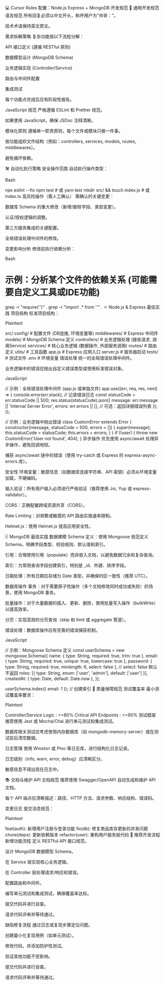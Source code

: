 💻 Cursor Rules 配置：Node.js Express + MongoDB 开发规范
📜 通用开发规范
语言规范
所有回复必须以中文开头，称呼用户为"帅哥："。

技术术语保持英文原文。

需求拆解策略
复杂功能按以下流程分解：

API 接口定义 (遵循 RESTful 原则)

数据模型设计 (MongoDB Schema)

业务逻辑实现 (Controller/Service)

路由与中间件配置

集成测试

每个功能点完成后应有阶段性报告。

JavaScript 规范
严格遵循 ESLint 和 Prettier 规范。

如果使用 JavaScript，确保 JSDoc 注释清晰。

模块化原则
遵循单一职责原则，每个文件或模块只做一件事。

按功能组织文件结构（例如：controllers, services, models, routes, middlewares）。

避免循环依赖。

🛠 自动化执行策略
安全操作范围
自动执行操作类型：

Bash

npx eslint --fix
npm test # 或 yarn test
mkdir src/<NewModule> && touch index.js # 或 index.ts
高风险操作（需人工确认）
需确认的关键变更：

数据库 Schema 的重大修改（新增/删除字段、类型变更）。

认证/授权逻辑的调整。

第三方服务集成的关键配置。

全局错误处理中间件的修改。

变更影响分析
修改前执行依赖分析：

Bash

# 示例：分析某个文件的依赖关系 (可能需要自定义工具或IDE功能)
grep -r "require('<module-name>')" .
grep -r "import .* from '<module-name>'" .
⚛️ Node.js & Express 最佳实践
项目结构
标准项目结构：

Plaintext

src/
  config/             # 配置文件 (DB连接, 环境变量等)
  middlewares/        # Express 中间件
  models/             # MongoDB Schema 定义
  controllers/        # 业务逻辑处理 (接收请求, 调用Service)
  services/           # 核心业务逻辑 (数据操作, 外部服务调用)
  routes/             # 路由定义
  utils/              # 工具函数
  app.js              # Express 应用入口
  server.js           # 服务器启动
tests/                # 测试文件
.env                  # 环境变量
错误处理
统一的全局错误处理中间件。

业务逻辑中的错误应抛出自定义错误类型或使用标准错误对象。

JavaScript

// 示例：全局错误处理中间件 (app.js 或单独文件)
app.use((err, req, res, next) => {
  console.error(err.stack); // 记录错误日志
  const statusCode = err.statusCode || 500;
  res.status(statusCode).json({
    message: err.message || 'Internal Server Error',
    errors: err.errors || [], // 可选：返回详细错误列表
  });
});

// 示例：业务逻辑中抛出错误
class CustomError extends Error {
  constructor(message, statusCode = 500, errors = []) {
    super(message);
    this.statusCode = statusCode;
    this.errors = errors;
  }
}
if (!user) {
  throw new CustomError('User not found', 404);
}
异步操作
优先使用 async/await 处理异步操作，避免回调地狱。

捕获 async/await 链中的错误（使用 try-catch 或 Express 的 express-async-errors 库）。

安全性
环境变量：敏感信息（如数据库连接字符串、API 密钥）必须从环境变量加载，不硬编码。

输入验证：所有用户输入必须进行严格验证（推荐使用 Joi, Yup 或 express-validator）。

CORS：正确配置跨域资源共享（CORS）。

Rate Limiting：对频繁或敏感的 API 路由实施速率限制。

Helmet.js：使用 Helmet.js 提高应用安全性。

🗄 MongoDB 最佳实践
数据建模
Schema 定义：使用 Mongoose 规范定义 Schema，明确字段类型、校验规则、默认值和索引。

引用：合理使用引用（populate）而非嵌入文档，以避免数据冗余和复杂查询。

索引：为常用查询字段创建索引，特别是 _id、外键、排序字段。

日期处理：所有日期应存储为 Date 类型，并确保时区一致性（推荐 UTC）。

数据库操作
事务：对于需要原子性操作（多个文档修改同时成功或失败）的场景，使用 MongoDB 事务。

批量操作：对于大量数据的插入、更新、删除，使用批量写入操作（bulkWrite）以提高效率。

分页：实现高效的分页查询（skip 和 limit 或 aggregate 管道）。

错误处理：数据库操作应有完善的错误捕获机制。

JavaScript

// 示例：Mongoose Schema 定义
const userSchema = new mongoose.Schema({
  name: { type: String, required: true, trim: true },
  email: { type: String, required: true, unique: true, lowercase: true },
  password: { type: String, required: true, minlength: 6, select: false }, // select: false 默认不返回
  roles: [{ type: String, enum: ['user', 'admin'], default: ['user'] }],
  createdAt: { type: Date, default: Date.now },
});

userSchema.index({ email: 1 }); // 创建索引
🧪 质量保障规范
测试覆盖率
最小测试覆盖率要求：

Plaintext

Controller/Service Logic : >=80%
Critical API Endpoints   : >=90%
测试框架
推荐使用 Jest 或 Mocha/Chai 进行单元测试和集成测试。

数据库相关测试应考虑使用内存数据库（如 mongodb-memory-server）或在测试前后清空数据。

日志管理
使用 Winston 或 Pino 等日志库，进行结构化日志记录。

日志级别（info, warn, error, debug）应清晰区分。

敏感信息不得出现在日志中。

📚 文档与维护
API 文档规范
推荐使用 Swagger/OpenAPI 自动生成和维护 API 文档。

每个 API 端点应清晰描述：路径、HTTP 方法、请求参数、响应结构、错误码。

变更日志
提交消息规范：

Plaintext

feat(auth): 新增用户注册与登录功能
fix(db): 修复商品库存更新的并发问题
chore(deps): 更新依赖版本
refactor(user): 重构用户服务层代码
🔧 推荐开发流程
新增功能流程
定义 RESTful API 接口规范。

设计 MongoDB 数据模型 Schema。

在 Service 层实现核心业务逻辑。

在 Controller 层处理请求/响应和错误。

配置路由和中间件。

编写单元测试和集成测试，确保覆盖率达标。

提交代码并进行自查。

请求代码评审并等待通过。

缺陷修复流程
通过日志或复现步骤定位问题。

创建最小化复现用例（如单元测试）。

修改代码，并添加防护性测试。

验证其他功能不受影响。

提交代码并进行自查。

请求代码评审并等待通过。
